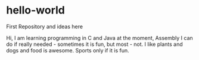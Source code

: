 # hello-world
First Repository and ideas here

Hi, I am learning programming in C and Java at the moment, Assembly I can do if really needed - sometimes it is fun, but most - not.
I like plants and dogs and food is awesome. Sports only if it is fun. 
